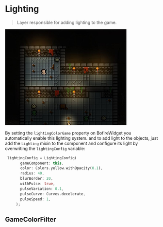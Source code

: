 # Lighting

> Layer responsible for adding lighting to the game.

<img width=400 src="_media/example_lighting.jpg"></img>

By setting the `lightingColorGame` property on BofireWidget you automatically enable this lighting system. and to add light to the objects, just add the `Lighting` mixin to the component and configure its light by overwriting the `lightingConfig` variable:

```dart
 lightingConfig = LightingConfig(
       gameComponent: this,
       color: Colors.yellow.withOpacity(0.1),
       radius: 40,
       blurBorder: 20,
       withPulse: true,
       pulseVariation: 0.1,
       pulseCurve: Curves.decelerate,
       pulseSpeed: 1,
     );
```

## GameColorFilter